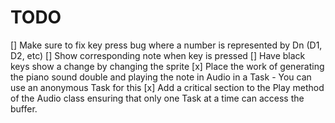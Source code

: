 # TODO

[] Make sure to fix key press bug where a number is represented by Dn (D1, D2, etc)
[] Show corresponding note when key is pressed
[] Have black keys show a change by changing the sprite
[x] Place the work of generating the piano sound double and playing the note in Audio in a Task
    - You can use an anonymous Task for this
[x] Add a critical section to the Play method of the Audio class ensuring that only one Task at a time can access the buffer.
